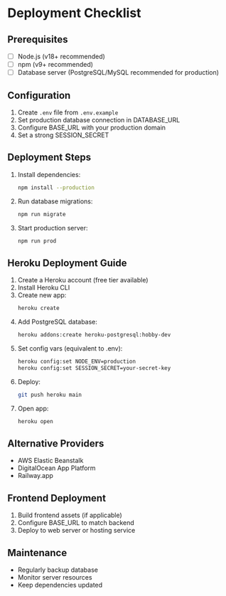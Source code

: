 # Deployment Checklist

## Prerequisites
- [ ] Node.js (v18+ recommended)
- [ ] npm (v9+ recommended)
- [ ] Database server (PostgreSQL/MySQL recommended for production)

## Configuration
1. Create `.env` file from `.env.example`
2. Set production database connection in DATABASE_URL
3. Configure BASE_URL with your production domain
4. Set a strong SESSION_SECRET

## Deployment Steps
1. Install dependencies:
   ```bash
   npm install --production
   ```
2. Run database migrations:
   ```bash
   npm run migrate
   ```
3. Start production server:
   ```bash
   npm run prod
   ```

## Heroku Deployment Guide

1. Create a Heroku account (free tier available)
2. Install Heroku CLI
3. Create new app:
   ```bash
   heroku create
   ```
4. Add PostgreSQL database:
   ```bash
   heroku addons:create heroku-postgresql:hobby-dev
   ```
5. Set config vars (equivalent to .env):
   ```bash
   heroku config:set NODE_ENV=production
   heroku config:set SESSION_SECRET=your-secret-key
   ```
6. Deploy:
   ```bash
   git push heroku main
   ```
7. Open app:
   ```bash
   heroku open
   ```

## Alternative Providers
- AWS Elastic Beanstalk
- DigitalOcean App Platform
- Railway.app

## Frontend Deployment
1. Build frontend assets (if applicable)
2. Configure BASE_URL to match backend
3. Deploy to web server or hosting service

## Maintenance
- Regularly backup database
- Monitor server resources
- Keep dependencies updated
